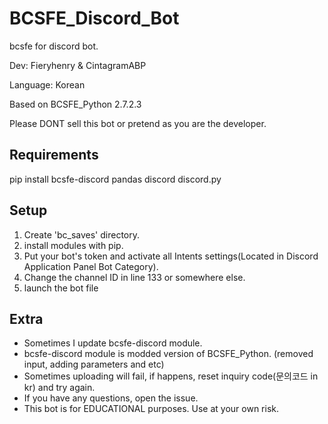 # BCSFE_Discord_Bot
bcsfe for discord bot.

Dev: Fieryhenry & CintagramABP

Language: Korean

Based on BCSFE_Python 2.7.2.3

Please DONT sell this bot or pretend as you are the developer.


## Requirements
pip install bcsfe-discord pandas discord discord.py

## Setup
1. Create 'bc_saves' directory.
2. install modules with pip.
3. Put your bot's token and activate all Intents settings(Located in Discord Application Panel Bot Category).
4. Change the channel ID in line 133 or somewhere else.
5. launch the bot file

## Extra
- Sometimes I update bcsfe-discord module.
- bcsfe-discord module is modded version of BCSFE_Python. (removed input, adding parameters and etc)
- Sometimes uploading will fail, if happens, reset inquiry code(문의코드 in kr) and try again.
- If you have any questions, open the issue.
- This bot is for EDUCATIONAL purposes. Use at your own risk.
